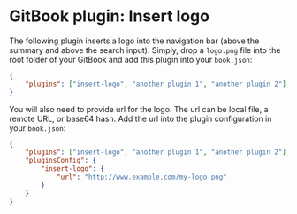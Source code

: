 GitBook plugin: Insert logo
===========================

The following plugin inserts a logo into the navigation bar (above the summary and above the search input). Simply, drop a `logo.png` file into the root folder of your GitBook and add this plugin into your `book.json`:

```json
{
    "plugins": ["insert-logo", "another plugin 1", "another plugin 2"]
}
```

You will also need to provide url for the logo. The url can be local file, a remote URL, or base64 hash. Add the url into the plugin configuration in your `book.json`:

```json
{
    "plugins": ["insert-logo", "another plugin 1", "another plugin 2"],
    "pluginsConfig": {
        "insert-logo": {
            "url": "http://www.example.com/my-logo.png"
        }
    }
}
```
